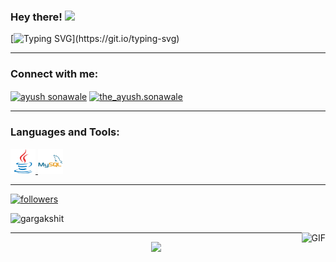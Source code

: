 <h3 align="left">
  Hey there!
  <img src="https://media.giphy.com/media/hvRJCLFzcasrR4ia7z/giphy.gif" width="30">
</h3>






 
[![Typing SVG](https://readme-typing-svg.herokuapp.com/?color=%8000FF&width=400&height=80&size=20&multiline=true&lines=Hi,+I'm+Welliton+Borges;I'm++a+programming+student;)](https://git.io/typing-svg)


<center>

</center>

-----

<h3 align="left">Connect with me:</h3>
<p align="left">
<a href="https://www.linkedin.com/in/welliton-borges-904331190/ " target="blank"><img align="center" src="https://raw.githubusercontent.com/rahuldkjain/github-profile-readme-generator/master/src/images/icons/Social/linked-in-alt.svg" alt="ayush sonawale" height="30" width="40" /></a>
<a href="https://www.instagram.com/welliton.borges/" target="blank"><img align="center" src="https://raw.githubusercontent.com/rahuldkjain/github-profile-readme-generator/master/src/images/icons/Social/instagram.svg" alt="the_ayush.sonawale" height="30" width="40" /></a>

---

<h3 align="left">Languages and Tools:</h3>
 </a> <a href="https://www.java.com" target="_blank" rel="noreferrer"> <img src="https://raw.githubusercontent.com/devicons/devicon/master/icons/java/java-original.svg" alt="java" width="40" height="40"/> </a> <a href="https://www.mysql.com/" target="_blank" rel="noreferrer"> <img src="https://raw.githubusercontent.com/devicons/devicon/master/icons/mysql/mysql-original-wordmark.svg" alt="mysql" width="40" height="40"/> </a> </p>

---
<a href="https://github.com/DenverCoder1?tab=followers">
    <img alt="followers" title="Follow me on Github" src="https://custom-icon-badges.herokuapp.com/github/followers/Wellitonborges?color=236ad3&labelColor=1155ba&style=for-the-badge&logo=person-add&label=Follow&logoColor=white"/></a>

<p align="left">
  <img
    src="https://komarev.com/ghpvc/?username=wellitonborges"
    alt="gargakshit"
  />
</p>

<img align="right" alt="GIF" src="https://media.giphy.com/media/hrSFdM4rg8VFpXyz2m/giphy.gif" />



---

<p align="center">
  <img src="https://capsule-render.vercel.app/api?type=waving&color=gradient&height=60&section=footer"/>
</p>
